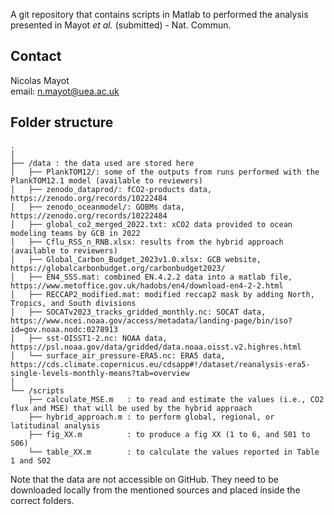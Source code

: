A git repository that contains scripts in Matlab to performed the analysis presented in Mayot *et al.* (submitted) - Nat. Commun.

## Contact
Nicolas Mayot  
email: n.mayot@uea.ac.uk  

## Folder structure

```text
.
│  
├── /data : the data used are stored here
│   ├── PlankTOM12/: some of the outputs from runs performed with the PlankTOM12.1 model (available to reviewers)
│   ├── zenodo_dataprod/: fCO2-products data, https://zenodo.org/records/10222484
│   ├── zenodo_oceanmodel/: GOBMs data, https://zenodo.org/records/10222484
│   ├── global_co2_merged_2022.txt: xCO2 data provided to ocean modeling teams by GCB in 2022
│   ├── Cflu_RSS_n_RNB.xlsx: results from the hybrid approach (available to reviewers)
│   ├── Global_Carbon_Budget_2023v1.0.xlsx: GCB website, https://globalcarbonbudget.org/carbonbudget2023/
│   ├── EN4_SSS.mat: combined EN.4.2.2 data into a matlab file, https://www.metoffice.gov.uk/hadobs/en4/download-en4-2-2.html
│   ├── RECCAP2_modified.mat: modified reccap2 mask by adding North, Tropics, and South divisions
│   ├── SOCATv2023_tracks_gridded_monthly.nc: SOCAT data, https://www.ncei.noaa.gov/access/metadata/landing-page/bin/iso?id=gov.noaa.nodc:0278913
│   ├── sst-OISST1-2.nc: NOAA data, https://psl.noaa.gov/data/gridded/data.noaa.oisst.v2.highres.html
│   └── surface_air_pressure-ERA5.nc: ERA5 data, https://cds.climate.copernicus.eu/cdsapp#!/dataset/reanalysis-era5-single-levels-monthly-means?tab=overview
│   
└── /scripts
    ├── calculate_MSE.m   : to read and estimate the values (i.e., CO2 flux and MSE) that will be used by the hybrid approach
    ├── hybrid_approach.m : to perform global, regional, or latitudinal analysis
    ├── fig_XX.m          : to produce a fig XX (1 to 6, and S01 to S06)
    └── table_XX.m        : to calculate the values reported in Table 1 and S02
```

Note that the data are not accessible on GitHub. They need to be downloaded locally from the mentioned sources and placed inside the correct folders. 
